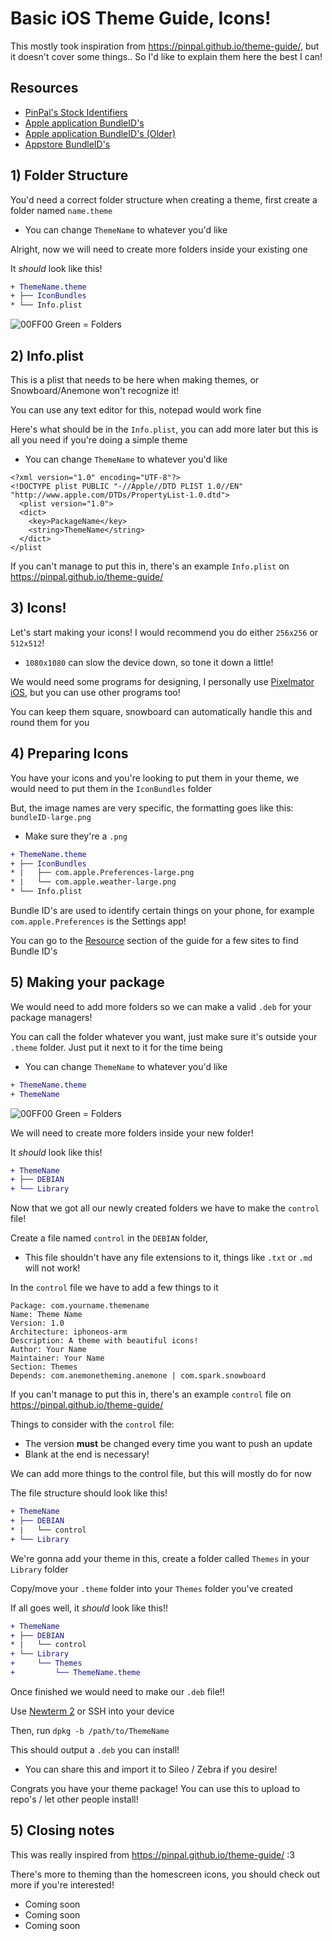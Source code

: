 # Basic iOS Theme Guide, Icons!
This mostly took inspiration from https://pinpal.github.io/theme-guide/, but it doesn't cover some things.. So I'd like to explain them here the best I can!

## Resources

- [PinPal's Stock Identifiers](https://pinpal.github.io/stock-identifiers/)
- [Apple application BundleID's](https://support.apple.com/guide/deployment/bundle-ids-for-native-ios-and-ipados-apps-depece748c41/web)
- [Apple application BundleID's (Older)](https://developers.perfectomobile.com/display/TT/iOS+-+Default+Applications+bundle+ID%27s)
- [Appstore BundleID's](https://offcornerdev.com/bundleid.html)

## 1) Folder Structure
You'd need a correct folder structure when creating a theme, first create a folder named `name.theme`
- You can change `ThemeName` to whatever you'd like

Alright, now we will need to create more folders inside your existing one

It *should* look like this!

```diff
+ ThemeName.theme
+ ├── IconBundles
* └── Info.plist
```

![00FF00](https://via.placeholder.com/15/00FF00/000000?text=+) Green = Folders

## 2) Info.plist
This is a plist that needs to be here when making themes, or Snowboard/Anemone won't recognize it!

You can use any text editor for this, notepad would work fine

Here's what should be in the `Info.plist`, you can add more later but this is all you need if you're doing a simple theme
- You can change `ThemeName` to whatever you'd like

```
<?xml version="1.0" encoding="UTF-8"?>
<!DOCTYPE plist PUBLIC "-//Apple//DTD PLIST 1.0//EN" "http://www.apple.com/DTDs/PropertyList-1.0.dtd">
  <plist version="1.0">
  <dict>
    <key>PackageName</key>
    <string>ThemeName</string>
  </dict>
</plist
```

If you can't manage to put this in, there's an example `Info.plist` on https://pinpal.github.io/theme-guide/

## 3) Icons!
Let's start making your icons! I would recommend you do either `256x256` or `512x512`!
- `1080x1080` can slow the device down, so tone it down a little!

We would need some programs for designing, I personally use [Pixelmator iOS](https://apps.apple.com/us/app/pixelmator/id924695435), but you can use other programs too! 


You can keep them square, snowboard can automatically handle this and round them for you

## 4) Preparing Icons
You have your icons and you're looking to put them in your theme, we would need to put them in the `IconBundles` folder

But, the image names are very specific, the formatting goes like this: `bundleID-large.png`
- Make sure they're a `.png`

```diff
+ ThemeName.theme
+ ├── IconBundles
* |   ├── com.apple.Preferences-large.png
* |   └── com.apple.weather-large.png
* └── Info.plist
```

Bundle ID's are used to identify certain things on your phone, for example `com.apple.Preferences` is the Settings app!

You can go to the [Resource](Resources) section of the guide for a few sites to find Bundle ID's

## 5) Making your package
We would need to add more folders so we can make a valid `.deb` for your package managers!

You can call the folder whatever you want, just make sure it's outside your `.theme` folder. Just put it next to it for the time being
- You can change `ThemeName` to whatever you'd like

```diff
+ ThemeName.theme
+ ThemeName 
```

![00FF00](https://via.placeholder.com/15/00FF00/000000?text=+) Green = Folders

We will need to create more folders inside your new folder!

It *should* look like this!

```diff
+ ThemeName 
+ ├── DEBIAN
+ └── Library
```

Now that we got all our newly created folders we have to make the `control` file!

Create a file named `control` in the `DEBIAN` folder, 
- This file shouldn't have any file extensions to it, things like `.txt` or `.md` will not work!

In the `control` file we have to add a few things to it

```
Package: com.yourname.themename
Name: Theme Name
Version: 1.0
Architecture: iphoneos-arm
Description: A theme with beautiful icons!
Author: Your Name
Maintainer: Your Name
Section: Themes
Depends: com.anemonetheming.anemone | com.spark.snowboard

```
If you can't manage to put this in, there's an example `control` file on https://pinpal.github.io/theme-guide/

Things to consider with the `control` file:
- The version **must** be changed every time you want to push an update
- Blank at the end is necessary!

We can add more things to the control file, but this will mostly do for now

The file structure should look like this!

```diff
+ ThemeName 
+ ├── DEBIAN
* |   └── control
+ └── Library
```

We're gonna add your theme in this, create a folder called `Themes` in your `Library` folder

Copy/move your `.theme` folder into your `Themes` folder you've created

If all goes well, it *should* look like this!!

```diff
+ ThemeName 
+ ├── DEBIAN
* |   └── control
+ └── Library
+     └── Themes
+         └── ThemeName.theme
```

Once finished we would need to make our `.deb` file!! 

Use [Newterm 2](https://chariz.com/get/newterm) or SSH into your device

Then, run `dpkg -b /path/to/ThemeName`

This should output a `.deb` you can install!
- You can share this and import it to Sileo / Zebra if you desire!

Congrats you have your theme package! You can use this to upload to repo's / let other people install!

## 5) Closing notes

This was really inspired from https://pinpal.github.io/theme-guide/ :3 

There's more to theming than the homescreen icons, you should check out more if you're interested!
- Coming soon 
- Coming soon 
- Coming soon 
